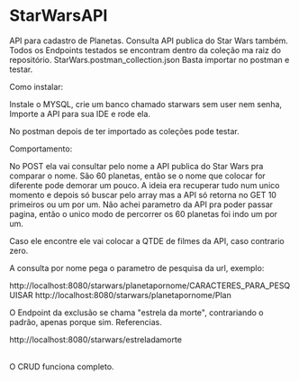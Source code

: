 # StarWarsAPI
<p align="left"> 
 API para cadastro de Planetas. Consulta API publica do Star Wars também.
 Todos os Endpoints testados se encontram dentro da coleção ma raiz do repositório.
 StarWars.postman_collection.json
 Basta importar no postman e testar.
 </P>
 <p align="left"> 
 Como instalar:</p>
 <p align="left"> 
 Instale o MYSQL, crie um banco chamado starwars sem user nem senha,
 Importe a API para sua IDE e rode ela.
 </p>
 <p align="left"> 
 No postman depois de ter importado as coleções pode testar.
 </p>
 <p align="left"> 
 Comportamento:
 </p>
 <p align="left"> 
 No POST ela vai consultar pelo nome a API publica do Star Wars pra comparar o nome.
 São 60 planetas, então se o nome que colocar for diferente pode demorar um pouco.
 A ideia era recuperar tudo num unico momento e depois só buscar pelo array mas a API só retorna no GET 10 primeiros ou um por um.
 Não achei parametro da API pra poder passar pagina, então o unico modo de percorrer os 60 planetas foi indo um por um.
 </p>
 <p align="left"> 
 Caso ele encontre ele vai colocar a QTDE de filmes da API, caso contrario zero.
 </p>
 <p align="left"> 
 A consulta por nome pega o parametro de pesquisa da url, exemplo:
 </p>
 http://localhost:8080/starwars/planetapornome/CARACTERES_PARA_PESQUISAR
 http://localhost:8080/starwars/planetapornome/Plan
 
 <p align="left"> 
O Endpoint da exclusão se chama "estrela da morte", contrariando o padrão, apenas porque sim. Referencias. 
 </p>
 http://localhost:8080/starwars/estreladamorte
 </br></br>
 <p align="left"> 
 O CRUD funciona completo.
</P>
